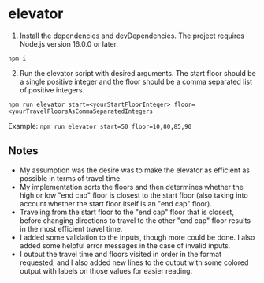 # elevator

1. Install the dependencies and devDependencies. The project requires Node.js version 16.0.0 or later.

```npm i```

2. Run the elevator script with desired arguments. The start floor should be a single positive integer and the floor
   should be a comma separated list of positive integers.

```npm run elevator start=<yourStartFloorInteger> floor=<yourTravelFloorsAsCommaSeparatedIntegers```

Example:
```npm run elevator start=50 floor=10,80,85,90```

## Notes

* My assumption was the desire was to make the elevator as efficient as possible in terms of travel time.
* My implementation sorts the floors and then determines whether the high or low "end cap" floor is closest to the start
  floor (also taking into account whether the start floor itself is an "end cap" floor).
* Traveling from the start floor to the "end cap" floor that is closest, before changing directions to travel to the
  other "end cap" floor results in the most efficient travel time.
* I added some validation to the inputs, though more could be done. I also added some helpful error messages in the case
  of invalid inputs.
* I output the travel time and floors visited in order in the format requested, and I also added new lines to the output
  with some colored output with labels on those values for easier reading.

